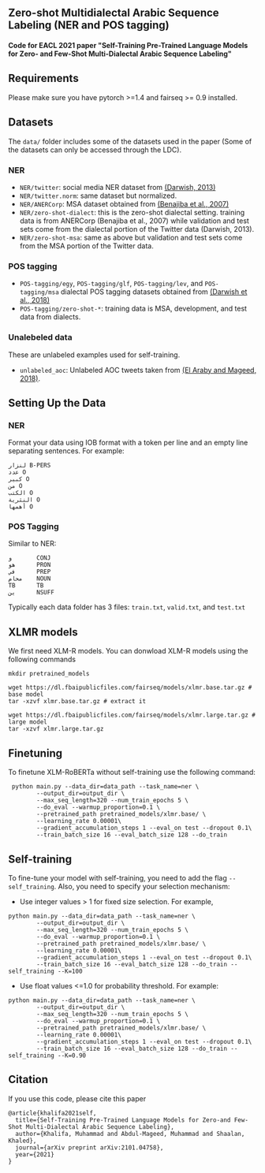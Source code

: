 ## Zero-shot Multidialectal Arabic Sequence Labeling (NER and POS tagging)


#### Code for EACL 2021 paper "Self-Training Pre-Trained Language Models for Zero- and Few-Shot Multi-Dialectal Arabic Sequence Labeling"



## Requirements
Please make sure you have pytorch >=1.4 and fairseq >= 0.9 installed.

## Datasets
The `data/` folder includes some of the datasets used in the paper (Some of the datasets can only be accessed through the LDC). 

### NER
* `NER/twitter`: social media NER dataset from [(Darwish, 2013)](https://www.aclweb.org/anthology/P13-1153.pdf)
* `NER/twitter.norm`: same dataset but normalized.
* `NER/ANERCorp`: MSA dataset obtained from [(Benajiba et al., 2007)](https://link.springer.com/chapter/10.1007/978-3-540-70939-8_13)
* `NER/zero-shot-dialect`: this is the zero-shot dialectal setting. training data is from ANERCorp (Benajiba et al., 2007) while validation and test sets come from the dialectal portion of the Twitter data (Darwish, 2013).
* `NER/zero-shot-msa`:  same as above but validation and test sets come from the MSA portion of the Twitter data.
### POS tagging 
* `POS-tagging/egy`, `POS-tagging/glf`, `POS-tagging/lev`, and `POS-tagging/msa` dialectal POS tagging datasets obtained from [(Darwish et al., 2018)](https://www.aclweb.org/anthology/L18-1015.pdf)
* `POS-tagging/zero-shot-*`: training data is MSA, development, and test data from dialects.

### Unalebeled data
These are unlabeled examples used for self-training.
* `unlabeled_aoc`: Unlabeled AOC tweets taken from [(El Araby and Mageed, 2018)](https://www.aclweb.org/anthology/W18-3930.pdf).

## Setting Up the Data
### NER
Format your data using IOB format with a token per line and an empty line separating sentences. For example: 
```
لنزار B-PERS
عدد O
كبير O
من O
الكتب O
النثرية O
أهمها O
```

### POS Tagging 
Similar to NER: 
```
و       CONJ
هو      PRON
في      PREP
محام    NOUN
TB      TB
ين      NSUFF
```
Typically each data folder has 3 files: `train.txt`, `valid.txt`, and `test.txt`

## XLMR models

We first need XLM-R models. You can donwload XLM-R models using the following commands
```
mkdir pretrained_models

wget https://dl.fbaipublicfiles.com/fairseq/models/xlmr.base.tar.gz # base model
tar -xzvf xlmr.base.tar.gz # extract it

wget https://dl.fbaipublicfiles.com/fairseq/models/xlmr.large.tar.gz # large model
tar -xzvf xlmr.large.tar.gz
```


## Finetuning
To finetune XLM-RoBERTa without self-training use the following command: 

```
 python main.py --data_dir=data_path --task_name=ner \
        --output_dir=output_dir \
        --max_seq_length=320 --num_train_epochs 5 \
        --do_eval --warmup_proportion=0.1 \
        --pretrained_path pretrained_models/xlmr.base/ \
        --learning_rate 0.00001\
        --gradient_accumulation_steps 1 --eval_on test --dropout 0.1\
        --train_batch_size 16 --eval_batch_size 128 --do_train

```

## Self-training
To fine-tune your model with self-training, you need to add the flag `--self_training`. Also, you need to specify your selection mechanism:  
* Use integer values > 1 for fixed size selection. For example, 
```
python main.py --data_dir=data_path --task_name=ner \
        --output_dir=output_dir \
        --max_seq_length=320 --num_train_epochs 5 \
        --do_eval --warmup_proportion=0.1 \
        --pretrained_path pretrained_models/xlmr.base/ \
        --learning_rate 0.00001\
        --gradient_accumulation_steps 1 --eval_on test --dropout 0.1\
        --train_batch_size 16 --eval_batch_size 128 --do_train --self_training --K=100
```

* Use float values <=1.0 for probability threshold. For example:
```
python main.py --data_dir=data_path --task_name=ner \
        --output_dir=output_dir \
        --max_seq_length=320 --num_train_epochs 5 \
        --do_eval --warmup_proportion=0.1 \
        --pretrained_path pretrained_models/xlmr.base/ \
        --learning_rate 0.00001\
        --gradient_accumulation_steps 1 --eval_on test --dropout 0.1\
        --train_batch_size 16 --eval_batch_size 128 --do_train --self_training --K=0.90
```

## Citation 
If you use this code, please cite this paper
```
@article{khalifa2021self,
  title={Self-Training Pre-Trained Language Models for Zero-and Few-Shot Multi-Dialectal Arabic Sequence Labeling},
  author={Khalifa, Muhammad and Abdul-Mageed, Muhammad and Shaalan, Khaled},
  journal={arXiv preprint arXiv:2101.04758},
  year={2021}
}
```

